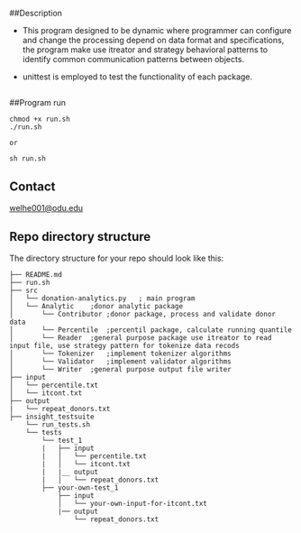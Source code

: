 ##Description
- This program designed to be dynamic where programmer can configure and change the processing
depend on data format and specifications, the program make use itreator and strategy behavioral patterns to
identify common communication patterns between objects.

- unittest is employed to test the functionality of each package.
##
##Program run

	chmod +x run.sh
	./run.sh
	
	or
	
	sh run.sh
	
	
	
## Contact

welhe001@odu.edu

## Repo directory structure

The directory structure for your repo should look like this:

    ├── README.md 
    ├── run.sh
    ├── src
    │   └── donation-analytics.py	; main program
    │   └── Analytic	;donor analytic package
    │   	└── Contributor	;donor package,	process and validate donor data
    │   	└── Percentile	;percentil package, calculate running quantile 
    │   	└── Reader	;general purpose package use itreator to read input file, use strategy pattern for tokenize data recods	
    │   	└── Tokenizer	;implement tokenizer algorithms
    │   	└── Validator	;implement validator algorithms
    │   	└── Writer	;general purpose output file writer 
    ├── input
    │   └── percentile.txt
    │   └── itcont.txt
    ├── output
    |   └── repeat_donors.txt
    ├── insight_testsuite
        └── run_tests.sh
        └── tests
            └── test_1
            |   ├── input
            |   │   └── percentile.txt
            |   │   └── itcont.txt
            |   |__ output
            |   │   └── repeat_donors.txt
            ├── your-own-test_1
                ├── input
                │   └── your-own-input-for-itcont.txt
                |── output
                    └── repeat_donors.txt
                    
                    
                    
                    


